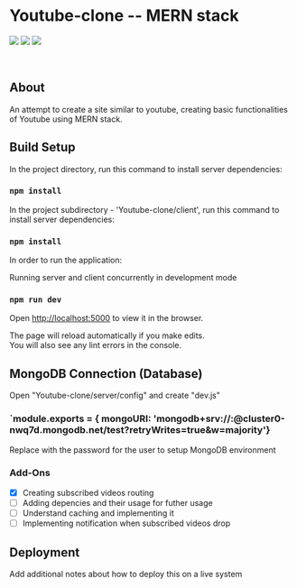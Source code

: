 # Youtube-clone -- MERN stack

<div align='centre'>

[![](https://img.shields.io/badge/Database-MongoDB-red?style=for-the-badge&logo=mongodb)](mongodb.com "MongoDB")
[![](https://img.shields.io/badge/Made_with-ReactJS-blue?style=for-the-badge&logo=react)](https://reactjs.org/docs/getting-started.html)
[![](https://img.shields.io/badge/Made_with-NodeJS-yellow?style=for-the-badge&logo=nodejs)](https://nodejs.org/en/)

<br>

</div>


## About

An attempt to create a site similar to youtube, creating basic functionalities of Youtube using MERN stack.

## Build Setup

In the project directory, run this command to install server dependencies:

### `npm install`

In the project subdirectory - 'Youtube-clone/client', run this command to install server dependencies:

### `npm install`

In order to run the application:

Running server and client concurrently in development mode
### `npm run dev`   
Open [http://localhost:5000](http://localhost:5000) to view it in the browser.

The page will reload automatically if you make edits.<br />
You will also see any lint errors in the console.

## MongoDB Connection (Database)

Open "Youtube-clone/server/config" and create "dev.js" 
### `module.exports = {   mongoURI: 'mongodb+srv://<username>:<password>@cluster0-nwq7d.mongodb.net/test?retryWrites=true&w=majority'}
Replace <password> with the password for the user <username>
to setup MongoDB environment

### Add-Ons

- [X] Creating subscribed videos routing
- [ ] Adding depencies and their usage for futher usage
- [ ] Understand caching and implementing it
- [ ] Implementing notification when subscribed videos drop

## Deployment

Add additional notes about how to deploy this on a live system

